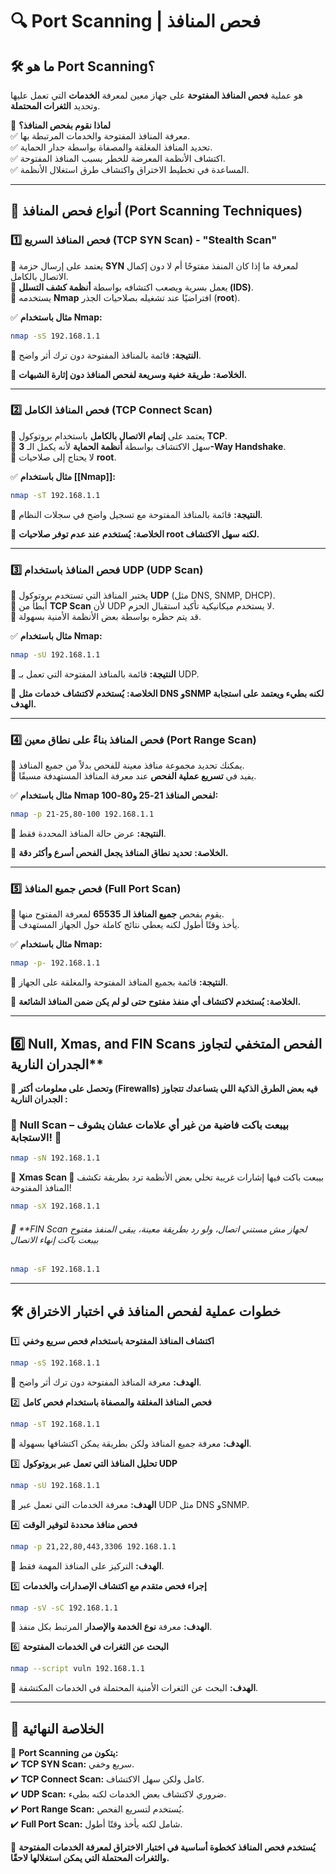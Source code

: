 # **🔍 Port Scanning | فحص المنافذ**

## **🛠️ ما هو Port Scanning؟**

هو عملية **فحص المنافذ المفتوحة** على جهاز معين لمعرفة **الخدمات** التي تعمل عليها وتحديد **الثغرات المحتملة**.

📌 **لماذا نقوم بفحص المنافذ؟**  
✅ معرفة المنافذ المفتوحة والخدمات المرتبطة بها.  
✅ تحديد المنافذ المغلقة والمصفاة بواسطة جدار الحماية.  
✅ اكتشاف الأنظمة المعرضة للخطر بسبب المنافذ المفتوحة.  
✅ المساعدة في تخطيط الاختراق واكتشاف طرق استغلال الأنظمة.

---

## **🔢 أنواع فحص المنافذ (Port Scanning Techniques)**

### **1️⃣ فحص المنافذ السريع (TCP SYN Scan) - "Stealth Scan"**

🔹 يعتمد على إرسال حزمة **SYN** لمعرفة ما إذا كان المنفذ مفتوحًا أم لا دون إكمال الاتصال بالكامل.  
🔹 يعمل بسرية ويصعب اكتشافه بواسطة **أنظمة كشف التسلل (IDS)**.  
🔹 يستخدمه **Nmap** افتراضيًا عند تشغيله بصلاحيات الجذر (**root**).

✅ **مثال باستخدام Nmap:**

```bash
nmap -sS 192.168.1.1
```

👀 **النتيجة:** قائمة بالمنافذ المفتوحة دون ترك أثر واضح.

📌 **الخلاصة:** **طريقة خفية وسريعة لفحص المنافذ دون إثارة الشبهات.**

---

### **2️⃣ فحص المنافذ الكامل (TCP Connect Scan)**

🔹 يعتمد على **إتمام الاتصال بالكامل** باستخدام بروتوكول **TCP**.  
🔹 سهل الاكتشاف بواسطة **أنظمة الحماية** لأنه يكمل الـ **3-Way Handshake**.  
🔹 لا يحتاج إلى صلاحيات **root**.

✅ **مثال باستخدام [[Nmap]]:**

```bash
nmap -sT 192.168.1.1
```

👀 **النتيجة:** قائمة بالمنافذ المفتوحة مع تسجيل واضح في سجلات النظام.

📌 **الخلاصة:** **يُستخدم عند عدم توفر صلاحيات root لكنه سهل الاكتشاف.**

---

### **3️⃣ فحص المنافذ باستخدام UDP (UDP Scan)**

🔹 يختبر المنافذ التي تستخدم بروتوكول **UDP** (مثل DNS, SNMP, DHCP).  
🔹 أبطأ من **TCP Scan** لأن UDP لا يستخدم ميكانيكية تأكيد استقبال الحزم.  
🔹 قد يتم حظره بواسطة بعض الأنظمة الأمنية بسهولة.

✅ **مثال باستخدام Nmap:**

```bash
nmap -sU 192.168.1.1
```

👀 **النتيجة:** قائمة بالمنافذ المفتوحة التي تعمل بـ UDP.

📌 **الخلاصة:** **يُستخدم لاكتشاف خدمات مثل DNS وSNMP لكنه بطيء ويعتمد على استجابة الهدف.**

---

### **4️⃣ فحص المنافذ بناءً على نطاق معين (Port Range Scan)**

🔹 يمكنك تحديد مجموعة منافذ معينة للفحص بدلاً من جميع المنافذ.  
🔹 يفيد في **تسريع عملية الفحص** عند معرفة المنافذ المستهدفة مسبقًا.

✅ **مثال باستخدام Nmap لفحص المنافذ 21-25 و80-100:**

```bash
nmap -p 21-25,80-100 192.168.1.1
```

👀 **النتيجة:** عرض حالة المنافذ المحددة فقط.

📌 **الخلاصة:** **تحديد نطاق المنافذ يجعل الفحص أسرع وأكثر دقة.**

---

### **5️⃣ فحص جميع المنافذ (Full Port Scan)**

🔹 يقوم بفحص **جميع المنافذ الـ 65535** لمعرفة المفتوح منها.  
🔹 يأخذ وقتًا أطول لكنه يعطي نتائج كاملة حول الجهاز المستهدف.

✅ **مثال باستخدام Nmap:**

```bash
nmap -p- 192.168.1.1
```

👀 **النتيجة:** قائمة بجميع المنافذ المفتوحة والمغلقة على الجهاز.

📌 **الخلاصة:** **يُستخدم لاكتشاف أي منفذ مفتوح حتى لو لم يكن ضمن المنافذ الشائعة.**

---
## 6️⃣ Null, Xmas, and FIN Scans الفحص المتخفي لتجاوز الجدران النارية**

📌 **وتحصل على معلومات أكتر (Firewalls) فيه بعض الطرق الذكية اللي بتساعدك تتجاوز الجدران النارية :**

### 🔹 **Null Scan** – بيبعت **باكت فاضية** من غير أي علامات عشان يشوف الاستجابة! 🤯

```bash
nmap -sN 192.168.1.1
```

🔹 **Xmas Scan 🎄** بيبعت باكت فيها إشارات غريبة تخلي بعض الأنظمة ترد بطريقة تكشف المنافذ المفتوحة! 

```bash
nmap -sX 192.168.1.1
```

###### 🔹 **FIN Scan    لجهاز مش مستني اتصال، ولو رد بطريقة معينة، يبقى المنفذ مفتوح بيبعت باكت إنهاء الاتصال 

```bash
nmap -sF 192.168.1.1
```

---
## **🛠️ خطوات عملية لفحص المنافذ في اختبار الاختراق**

1️⃣ **اكتشاف المنافذ المفتوحة باستخدام فحص سريع وخفي**

```bash
nmap -sS 192.168.1.1
```

🔹 **الهدف:** معرفة المنافذ المفتوحة دون ترك أثر واضح.

2️⃣ **فحص المنافذ المغلقة والمصفاة باستخدام فحص كامل**

```bash
nmap -sT 192.168.1.1
```

🔹 **الهدف:** معرفة جميع المنافذ ولكن بطريقة يمكن اكتشافها بسهولة.

3️⃣ **تحليل المنافذ التي تعمل عبر بروتوكول UDP**

```bash
nmap -sU 192.168.1.1
```

🔹 **الهدف:** معرفة الخدمات التي تعمل عبر UDP مثل DNS وSNMP.

4️⃣ **فحص منافذ محددة لتوفير الوقت**

```bash
nmap -p 21,22,80,443,3306 192.168.1.1
```

🔹 **الهدف:** التركيز على المنافذ المهمة فقط.

5️⃣ **إجراء فحص متقدم مع اكتشاف الإصدارات والخدمات**

```bash
nmap -sV -sC 192.168.1.1
```

🔹 **الهدف:** معرفة **نوع الخدمة والإصدار** المرتبط بكل منفذ.

6️⃣ **البحث عن الثغرات في الخدمات المفتوحة**

```bash
nmap --script vuln 192.168.1.1
```

🔹 **الهدف:** البحث عن الثغرات الأمنية المحتملة في الخدمات المكتشفة.

---

## **🚀 الخلاصة النهائية**

📌 **Port Scanning يتكون من:**  
✔️ **TCP SYN Scan:** سريع وخفي.  
✔️ **TCP Connect Scan:** كامل ولكن سهل الاكتشاف.  
✔️ **UDP Scan:** ضروري لاكتشاف بعض الخدمات لكنه بطيء.  
✔️ **Port Range Scan:** يُستخدم لتسريع الفحص.  
✔️ **Full Port Scan:** شامل لكنه يأخذ وقتًا أطول.

🚀 **يُستخدم فحص المنافذ كخطوة أساسية في اختبار الاختراق لمعرفة الخدمات المفتوحة والثغرات المحتملة التي يمكن استغلالها لاحقًا.**